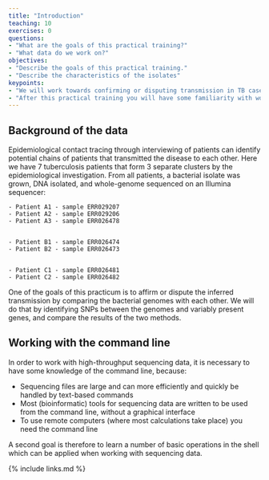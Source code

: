 ```yaml
---
title: "Introduction"
teaching: 10
exercises: 0
questions:
- "What are the goals of this practical training?"
- "What data do we work on?"
objectives:
- "Describe the goals of this practical training."
- "Describe the characteristics of the isolates"
keypoints:
- "We will work towards confirming or disputing transmission in TB cases"
- "After this practical training you will have some familiarity with working on the command line"
---
```


## Background of the data

Epidemiological contact tracing through interviewing of patients can identify potential chains of patients that transmitted the disease to each other. Here we have 7 tuberculosis patients that form 3 separate clusters by the epidemiological investigation. From all patients, a bacterial isolate was grown, DNA isolated, and whole-genome sequenced on an Illumina sequencer: 

    - Patient A1 - sample ERR029207
    - Patient A2 - sample ERR029206
    - Patient A3 - sample ERR026478


    - Patient B1 - sample ERR026474
    - Patient B2 - sample ERR026473


    - Patient C1 - sample ERR026481
    - Patient C2 - sample ERR026482

One of the goals of this practicum is to affirm or dispute the inferred transmission by comparing the bacterial genomes with each other. We will do that by identifying SNPs between the genomes and variably present genes, and compare the results of the two methods.

## Working with the command line

In order to work with high-throughput sequencing data, it is necessary to have some knowledge of the command line, because:

   + Sequencing files are large and can more efficiently and quickly be handled by text-based commands
   + Most (bioinformatic) tools for sequencing data are written to be used from the command line, without a graphical interface
   + To use remote computers (where most calculations take place) you need the command line

A second goal is therefore to learn a number of basic operations in the shell which can be applied when working with sequencing data.


{% include links.md %}
